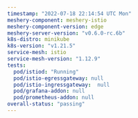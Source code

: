 ```yaml
---
timestamp: "2022-07-18 22:14:54 UTC Mon"
meshery-component: meshery-istio
meshery-component-version: edge
meshery-server-version: "v0.6.0-rc.6b"
k8s-distro: minikube
k8s-version: "v1.21.5"
service-mesh: istio
service-mesh-version: "1.12.9"
tests:
  pod/istiod: "Running"
  pod/istio-egressgateway: null
  pod/istio-ingressgateway:  null
  pod/grafana-addon: null
  pod/prometheus-addon: null
overall-status: "passing"
---
```

